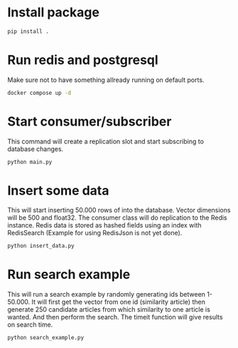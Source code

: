# Install package

```bash
pip install .
```

# Run redis and postgresql
Make sure not to have something allready running on default ports.

```bash
docker compose up -d
```

# Start consumer/subscriber
This command will create a replication slot and start subscribing to database changes.
```bash
python main.py
```

# Insert some data
This will start inserting 50.000 rows of into the database. Vector dimensions will be 500 and float32. The consumer class will do replication to the Redis instance. Redis data is stored as hashed fields using an index with RedisSearch (Example for using RedisJson is not yet done).
```bash
python insert_data.py
```

# Run search example
This will run a search example by randomly generating ids between 1-50.000.
It will first get the vector from one id (similarity article) then generate 250 candidate articles from which similarity to one article is wanted. And then perform the search. The timeit function will give results on search time.
```bash
python search_example.py
```